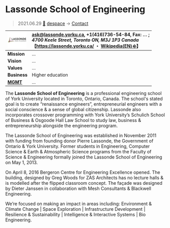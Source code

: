 # Lassonde School of Engineering
> 2021.06.29 [🚀](../index/index.md) [despace](index.md) → [Contact](contact.md)

|[![](f/con/l/lassonde_soe_logo1_thumb.png)](f/con/l/lassonde_soe_logo1.png)|<ask@lassonde.yorku.ca>, +1(416)736-54-84, Fax: … ;<br> *4700 Keele Street, Toronto ON, M3J 1P3 Canada*<br> 【<https://lassonde.yorku.ca/> ・ [Wikipedia(EN) ⎆](https://en.wikipedia.org/wiki/Lassonde_School_of_Engineering)】|
|:--|:--|
|**Mission**|…|
|**Vision**|…|
|**Values**|…|
|**Business**|Higher education|
|**[MGMT](mgmt.md)**|…|

The **Lassonde School of Engineering** is a professional engineering school of York University located in Toronto, Ontario, Canada. The school's stated goal is to create “renaissance engineers”, entrepreneurial engineers with a social conscience & a sense of global citizenship. Lassonde also incorporates crossover programming with York University’s Schulich School of Business & Osgoode Hall Law School to study law, business & entrepreneurship alongside the engineering program.

The Lassonde School of Engineering was established in November 2011 with funding from founding donor Pierre Lassonde, the Government of Ontario & York University. Former students in Engineering, Computer Science & Earth & Atmospheric Science programs from the Faculty of Science & Engineering formally joined the Lassonde School of Engineering on May 1, 2013.

On April 8, 2016 Bergeron Centre for Engineering Excellence opened. The building, designed by Greg Woods for ZAS Architects has no lecture halls & is modelled after the flipped classroom concept. The façade was designed by Dieter Janssen in collaboration with Mesh Consultants & Blackwell Engineering.

We’re focused on making an impact in areas including: Environment & Climate Change | Space Exploration | Infrastructure Development | Resilience & Sustainability | Intelligence & Interactive Systems | Bio Engineering.

<p style="page-break-after:always"> </p>
